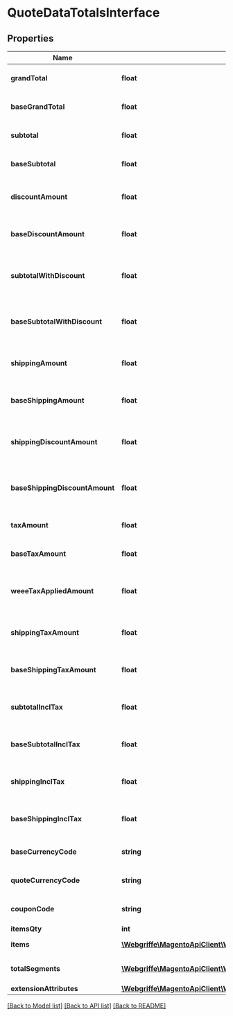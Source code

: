 # QuoteDataTotalsInterface

## Properties
Name | Type | Description | Notes
------------ | ------------- | ------------- | -------------
**grandTotal** | **float** | Grand total in quote currency | [optional] 
**baseGrandTotal** | **float** | Grand total in base currency | [optional] 
**subtotal** | **float** | Subtotal in quote currency | [optional] 
**baseSubtotal** | **float** | Subtotal in base currency | [optional] 
**discountAmount** | **float** | Discount amount in quote currency | [optional] 
**baseDiscountAmount** | **float** | Discount amount in base currency | [optional] 
**subtotalWithDiscount** | **float** | Subtotal in quote currency with applied discount | [optional] 
**baseSubtotalWithDiscount** | **float** | Subtotal in base currency with applied discount | [optional] 
**shippingAmount** | **float** | Shipping amount in quote currency | [optional] 
**baseShippingAmount** | **float** | Shipping amount in base currency | [optional] 
**shippingDiscountAmount** | **float** | Shipping discount amount in quote currency | [optional] 
**baseShippingDiscountAmount** | **float** | Shipping discount amount in base currency | [optional] 
**taxAmount** | **float** | Tax amount in quote currency | [optional] 
**baseTaxAmount** | **float** | Tax amount in base currency | [optional] 
**weeeTaxAppliedAmount** | **float** | Item weee tax applied amount in quote currency. | 
**shippingTaxAmount** | **float** | Shipping tax amount in quote currency | [optional] 
**baseShippingTaxAmount** | **float** | Shipping tax amount in base currency | [optional] 
**subtotalInclTax** | **float** | Subtotal including tax in quote currency | [optional] 
**baseSubtotalInclTax** | **float** | Subtotal including tax in base currency | [optional] 
**shippingInclTax** | **float** | Shipping including tax in quote currency | [optional] 
**baseShippingInclTax** | **float** | Shipping including tax in base currency | [optional] 
**baseCurrencyCode** | **string** | Base currency code | [optional] 
**quoteCurrencyCode** | **string** | Quote currency code | [optional] 
**couponCode** | **string** | Applied coupon code | [optional] 
**itemsQty** | **int** | Items qty | [optional] 
**items** | [**\Webgriffe\MagentoApiClient\Webgriffe\MagentoApiClient\Model\QuoteDataTotalsItemInterface[]**](QuoteDataTotalsItemInterface.md) | Totals by items | [optional] 
**totalSegments** | [**\Webgriffe\MagentoApiClient\Webgriffe\MagentoApiClient\Model\QuoteDataTotalSegmentInterface[]**](QuoteDataTotalSegmentInterface.md) | Dynamically calculated totals | 
**extensionAttributes** | [**\Webgriffe\MagentoApiClient\Webgriffe\MagentoApiClient\Model\QuoteDataTotalsExtensionInterface**](QuoteDataTotalsExtensionInterface.md) |  | [optional] 

[[Back to Model list]](../README.md#documentation-for-models) [[Back to API list]](../README.md#documentation-for-api-endpoints) [[Back to README]](../README.md)


